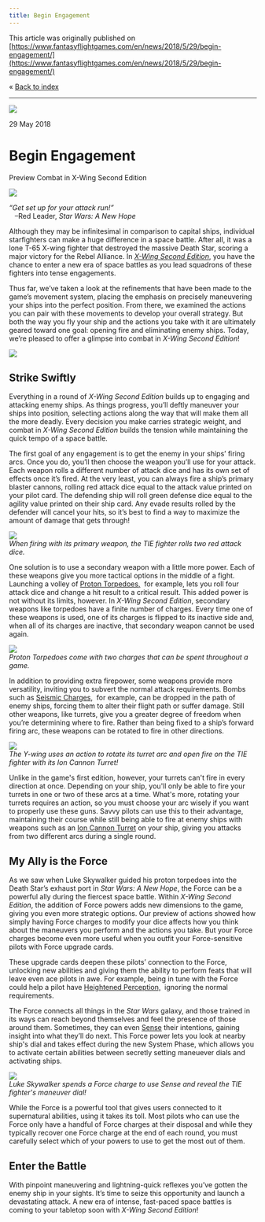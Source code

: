 ```yaml
---
title: Begin Engagement
---
```


This article was originally published on [https://www.fantasyflightgames.com/en/news/2018/5/29/begin-engagement/](https://www.fantasyflightgames.com/en/news/2018/5/29/begin-engagement/)

&laquo; [Back to index](../index.md)

---

![](dbeeb9f2d451840665f6bf11b05750a0.jpg)

29 May 2018

Begin Engagement
================

Preview Combat in X-Wing Second Edition

![](21ba422c6bac634bea4a0093e307131b.png)

_“Get set up for your attack run!”_  
   –Red Leader, _Star Wars: A New Hope_

Although they may be infinitesimal in comparison to capital ships, individual starfighters can make a huge difference in a space battle. After all, it was a lone T-65 X-wing fighter that destroyed the massive Death Star, scoring a major victory for the Rebel Alliance. In _[X-Wing Second Edition](https://www.fantasyflightgames.com/en/products/x-wing-second-edition/)_, you have the chance to enter a new era of space battles as you lead squadrons of these fighters into tense engagements.

Thus far, we’ve taken a look at the refinements that have been made to the game’s movement system, placing the emphasis on precisely maneuvering your ships into the perfect position. From there, we examined the actions you can pair with these movements to develop your overall strategy. But both the way you fly your ship and the actions you take with it are ultimately geared toward one goal: opening fire and eliminating enemy ships. Today, we’re pleased to offer a glimpse into combat in _X-Wing Second Edition_!

![](518e3ae38e3fd9eba1bb4aa74242ae3f.jpg)

Strike Swiftly
--------------

Everything in a round of _X-Wing Second Edition_ builds up to engaging and attacking enemy ships. As things progress, you’ll deftly maneuver your ships into position, selecting actions along the way that will make them all the more deadly. Every decision you make carries strategic weight, and combat in _X-Wing Second Edition_ builds the tension while maintaining the quick tempo of a space battle.

The first goal of any engagement is to get the enemy in your ships’ firing arcs. Once you do, you’ll then choose the weapon you’ll use for your attack. Each weapon rolls a different number of attack dice and has its own set of effects once it’s fired. At the very least, you can always fire a ship’s primary blaster cannons, rolling red attack dice equal to the attack value printed on your pilot card. The defending ship will roll green defense dice equal to the agility value printed on their ship card. Any evade results rolled by the defender will cancel your hits, so it’s best to find a way to maximize the amount of damage that gets through!

![](06986baac40c207b96aa6b0d2a0ec5fb.jpg)  
_When firing with its primary weapon, the TIE fighter rolls two red attack dice._

One solution is to use a secondary weapon with a little more power. Each of these weapons give you more tactical options in the middle of a fight. Launching a volley of [Proton Torpedoes,](0ace99bef06892f2dbe95c4e58b83bbc.png)  for example, lets you roll four attack dice and change a hit result to a critical result. This added power is not without its limits, however. In _X-Wing Second Edition_, secondary weapons like torpedoes have a finite number of charges. Every time one of these weapons is used, one of its charges is flipped to its inactive side and, when all of its charges are inactive, that secondary weapon cannot be used again.

![](48626ade3ed3ce30cbc9430991416f69.png)  
_Proton Torpedoes come with two charges that can be spent throughout a game._

In addition to providing extra firepower, some weapons provide more versatility, inviting you to subvert the normal attack requirements. Bombs such as [Seismic Charges,](637648e6e5e396f7f5b16ce05eacc87f.png)  for example, can be dropped in the path of enemy ships, forcing them to alter their flight path or suffer damage. Still other weapons, like turrets, give you a greater degree of freedom when you’re determining where to fire. Rather than being fixed to a ship’s forward firing arc, these weapons can be rotated to fire in other directions.

![](5378d1cd5d97f9b4c344a6009a708809.jpg)  
_The Y-wing uses an action to rotate its turret arc and open fire on the TIE fighter with its Ion Cannon Turret!_ 

Unlike in the game's first edition, however, your turrets can't fire in every direction at once. Depending on your ship, you'll only be able to fire your turrets in one or two of these arcs at a time. What's more, rotating your turrets requires an action, so you must choose your arc wisely if you want to properly use these guns. Savvy pilots can use this to their advantage, maintaining their course while still being able to fire at enemy ships with weapons such as an [Ion Cannon Turret](e20d68dc9d4ad65825e72dca43f99c11.png) on your ship, giving you attacks from two different arcs during a single round. 

My Ally is the Force
--------------------

As we saw when Luke Skywalker guided his proton torpedoes into the Death Star’s exhaust port in _Star Wars: A New Hope_, the Force can be a powerful ally during the fiercest space battle. Within _X-Wing Second Edition_, the addition of Force powers adds new dimensions to the game, giving you even more strategic options. Our preview of actions showed how simply having Force charges to modify your dice affects how you think about the maneuvers you perform and the actions you take. But your Force charges become even more useful when you outfit your Force-sensitive pilots with Force upgrade cards.

These upgrade cards deepen these pilots’ connection to the Force, unlocking new abilities and giving them the ability to perform feats that will leave even ace pilots in awe. For example, being in tune with the Force could help a pilot have [Heightened Perception,](9f2b49bfe9856ac01e37c2629d493613.png)  ignoring the normal requirements.

The Force connects all things in the _Star Wars_ galaxy, and those trained in its ways can reach beyond themselves and feel the presence of those around them. Sometimes, they can even [Sense](8a156e5f8534df5dea54c72317f0494c.png) their intentions, gaining insight into what they’ll do next. This Force power lets you look at nearby ship's dial and takes effect during the new System Phase, which allows you to activate certain abilities between secretly setting maneuever dials and activating ships. 

![](a87c4f116468969181a9e7863c2fbad9.jpg)  
_Luke Skywalker spends a Force charge to use Sense and reveal the TIE fighter's maneuver dial!_

While the Force is a powerful tool that gives users connected to it supernatural abilities, using it takes its toll. Most pilots who can use the Force only have a handful of Force charges at their disposal and while they typically recover one Force charge at the end of each round, you must carefully select which of your powers to use to get the most out of them. 

Enter the Battle
----------------

With pinpoint maneuvering and lightning-quick reflexes you’ve gotten the enemy ship in your sights. It’s time to seize this opportunity and launch a devastating attack. A new era of intense, fast-paced space battles is coming to your tabletop soon with _X-Wing Second Edition_!

[](http://community.fantasyflightgames.com/index.php?/forum/222-x-wing/)